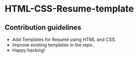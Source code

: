 # HTML-CSS-Resume-template

## Contribution guidelines 
- Add Templates for Resume using HTML and CSS.
- Improve existing templates in the repo. 
- Happy hacking! 
